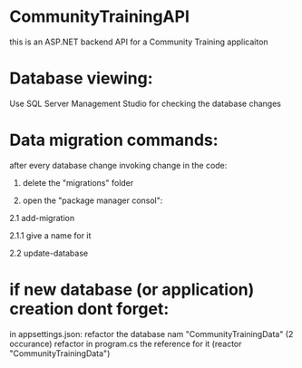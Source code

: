 # CommunityTrainingAPI
this is an ASP.NET backend API for a Community Training applicaiton


# Database viewing:
Use SQL Server Management Studio for checking the database changes


# Data migration commands:
after every database change invoking change in the code:

1. 	delete the "migrations" folder

2. 	open the "package manager consol":

2.1 	add-migration

2.1.1 	give a name for it

2.2 	update-database


# if new database (or application) creation dont forget:
in appsettings.json:
refactor the database nam "CommunityTrainingData" (2 occurance)
refactor in program.cs the reference for it (reactor "CommunityTrainingData")





